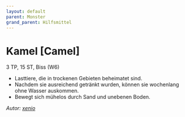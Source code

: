```yaml
---
layout: default
parent: Monster
grand_parent: Hilfsmittel
---
```


# Kamel [Camel]
3 TP, 15 ST, Biss (W6)
- Lasttiere, die in trockenen Gebieten beheimatet sind.
- Nachdem sie ausreichend getränkt wurden, können sie wochenlang ohne Wasser auskommen. 
- Bewegt sich mühelos durch Sand und unebenen Boden.

*Autor: [xenio](https://xenioinabottle.blogspot.com)*